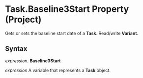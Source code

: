 
# Task.Baseline3Start Property (Project)

Gets or sets the baseline start date of a  **Task**. Read/write **Variant**.


## Syntax

 _expression_. **Baseline3Start**

 _expression_ A variable that represents a **Task** object.

